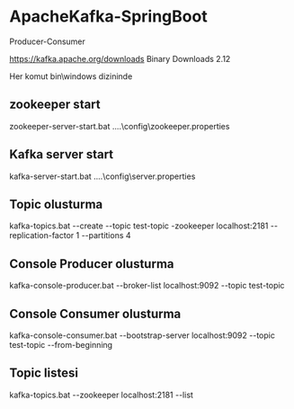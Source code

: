 # ApacheKafka-SpringBoot
Producer-Consumer

https://kafka.apache.org/downloads Binary Downloads 2.12

Her komut bin\windows dizininde

zookeeper start
-----------------------------
zookeeper-server-start.bat ..\..\config\zookeeper.properties


Kafka server start
-----------------------------
kafka-server-start.bat ..\..\config\server.properties


Topic olusturma
-----------------------------
kafka-topics.bat --create --topic test-topic -zookeeper localhost:2181 --replication-factor 1 --partitions 4


Console Producer olusturma
-----------------------------
kafka-console-producer.bat --broker-list localhost:9092 --topic test-topic


Console Consumer olusturma
-----------------------------
kafka-console-consumer.bat --bootstrap-server localhost:9092 --topic test-topic --from-beginning


Topic listesi
-----------------------------
kafka-topics.bat --zookeeper localhost:2181 --list
